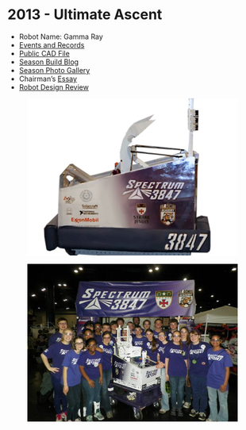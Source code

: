 # 2013 - Ultimate Ascent

* Robot Name: Gamma Ray
* [Events and Records](https://www.thebluealliance.com/team/3847/2013)
* [Public CAD File](https://grabcad.com/library/spectrum-2013-frc-robot-1)
* [Season Build Blog](http://blog.spectrum3847.org/2013/01/spectrum-3847-2013-frc-build-log-its.html)
* [Season Photo Gallery](https://photos.spectrum3847.org/2013-Competitions)
* Chairman’s [Essay](https://drive.google.com/file/d/1RxE3KZTUeg25hoS3dVmgAFst3RaTG-me/view?usp=sharing)
* [Robot Design Review](https://youtu.be/a8gVu7j571E)

<figure><img src="../.gitbook/assets/image (5).png" alt="" width="563"><figcaption></figcaption></figure>



<figure><img src="../.gitbook/assets/image (6).png" alt="" width="563"><figcaption></figcaption></figure>
